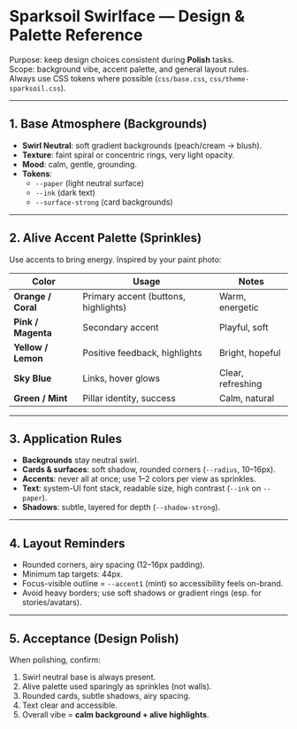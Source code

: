 # Sparksoil Swirlface — Design & Palette Reference

Purpose: keep design choices consistent during **Polish** tasks.  
Scope: background vibe, accent palette, and general layout rules.  
Always use CSS tokens where possible (`css/base.css`, `css/theme-sparksoil.css`).

---

## 1. Base Atmosphere (Backgrounds)
- **Swirl Neutral**: soft gradient backgrounds (peach/cream → blush).  
- **Texture**: faint spiral or concentric rings, very light opacity.  
- **Mood**: calm, gentle, grounding.  
- **Tokens**:  
  - `--paper` (light neutral surface)  
  - `--ink` (dark text)  
  - `--surface-strong` (card backgrounds)

---

## 2. Alive Accent Palette (Sprinkles)
Use accents to bring energy. Inspired by your paint photo:  

| Color | Usage | Notes |
|-------|-------|-------|
| **Orange / Coral** | Primary accent (buttons, highlights) | Warm, energetic |
| **Pink / Magenta** | Secondary accent | Playful, soft |
| **Yellow / Lemon** | Positive feedback, highlights | Bright, hopeful |
| **Sky Blue** | Links, hover glows | Clear, refreshing |
| **Green / Mint** | Pillar identity, success | Calm, natural |

---

## 3. Application Rules
- **Backgrounds** stay neutral swirl.  
- **Cards & surfaces**: soft shadow, rounded corners (`--radius`, 10–16px).  
- **Accents**: never all at once; use 1–2 colors per view as sprinkles.  
- **Text**: system-UI font stack, readable size, high contrast (`--ink` on `--paper`).  
- **Shadows**: subtle, layered for depth (`--shadow-strong`).  

---

## 4. Layout Reminders
- Rounded corners, airy spacing (12–16px padding).  
- Minimum tap targets: 44px.  
- Focus-visible outline = `--accent1` (mint) so accessibility feels on-brand.  
- Avoid heavy borders; use soft shadows or gradient rings (esp. for stories/avatars).

---

## 5. Acceptance (Design Polish)
When polishing, confirm:  
1. Swirl neutral base is always present.  
2. Alive palette used sparingly as sprinkles (not walls).  
3. Rounded cards, subtle shadows, airy spacing.  
4. Text clear and accessible.  
5. Overall vibe = **calm background + alive highlights**. 
